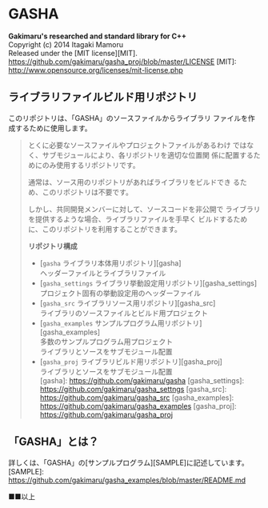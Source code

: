 GASHA
====
**Gakimaru's researched and standard library for C++**  
Copyright (c) 2014 Itagaki Mamoru  
Released under the [MIT license][MIT].
<https://github.com/gakimaru/gasha_proj/blob/master/LICENSE>
[MIT]: http://www.opensource.org/licenses/mit-license.php

ライブラリファイルビルド用リポジトリ
---
このリポジトリは、「GASHA」のソースファイルからライブラリ
ファイルを作成するために使用します。  
> とくに必要なソースファイルやプロジェクトファイルがあるわけ
> ではなく、サブモジュールにより、各リポジトリを適切な位置関
> 係に配置するためにのみ使用するリポジトリです。  
> 
> 通常は、ソース用のリポジトリがあればライブラリをビルドでき
> るため、このリポジトリは不要です。  
> 
> しかし、共同開発メンバーに対して、ソースコードを非公開で
> ライブラリを提供するような場合、ライブラリファイルを手早く
> ビルドするために、このリポジトリを利用することができます。
> 
> **リポジトリ構成**
> * [`gasha` ライブラリ本体用リポジトリ][gasha]  
>   ヘッダーファイルとライブラリファイル  
> * [`gasha_settings` ライブラリ挙動設定用リポジトリ][gasha_settings]  
>   プロジェクト固有の挙動設定用のヘッダーファイル  
> * [`gasha_src` ライブラリソース用リポジトリ][gasha_src]  
>   ライブラリのソースファイルとビルド用プロジェクト  
> * [`gasha_examples` サンプルプログラム用リポジトリ][gasha_examples]  
>   多数のサンプルプログラム用プロジェクト  
>   ライブラリとソースをサブモジュール配置  
> * [`gasha_proj` ライブラリビルド用リポジトリ][gasha_proj]  
>   ライブラリとソースをサブモジュール配置  
[gasha]: https://github.com/gakimaru/gasha
[gasha_settings]: https://github.com/gakimaru/gasha_settngs
[gasha_src]: https://github.com/gakimaru/gasha_src
[gasha_examples]: https://github.com/gakimaru/gasha_examples
[gasha_proj]: https://github.com/gakimaru/gasha_proj

「GASHA」とは？
---
詳しくは、「GASHA」の[サンプルプログラム][SAMPLE]に記述しています。
[SAMPLE]: https://github.com/gakimaru/gasha_examples/blob/master/README.md

■■以上
